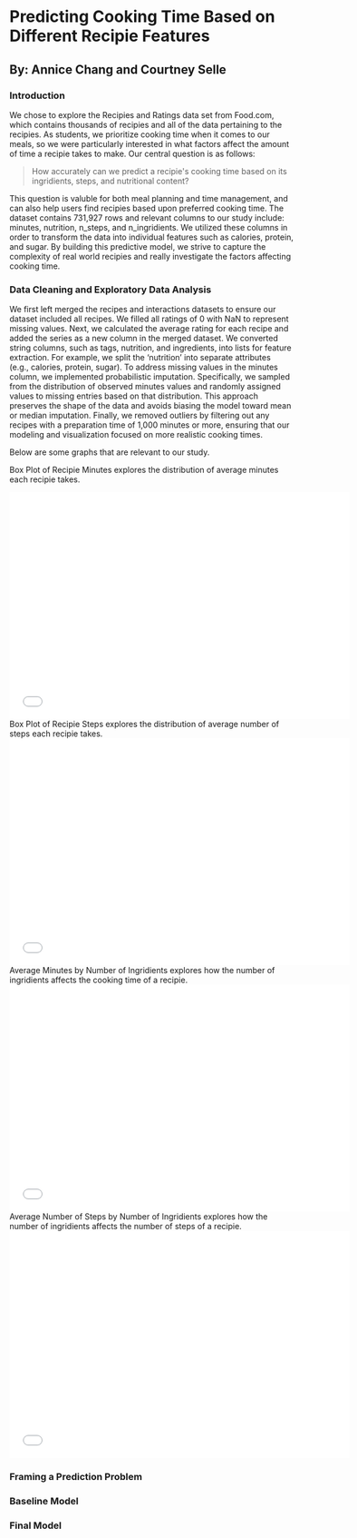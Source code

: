 # Predicting Cooking Time Based on Different Recipie Features 
## By: Annice Chang and Courtney Selle
### Introduction 
We chose to explore the Recipies and Ratings data set from Food.com, which contains thousands of recipies and all of the data pertaining to the recipies. As students, we prioritize cooking time when it comes to our meals, so we were particularly interested in what factors affect the amount of time a recipie takes to make. Our central question is as follows: 
> How accurately can we predict a recipie's cooking time based on its ingridients, steps, and nutritional content?

This question is valuble for both meal planning and time management, and can also help users find recipies based upon preferred cooking time. The dataset contains 731,927 rows and relevant columns to our study include: minutes, nutrition, n_steps, and n_ingridients. We utilized these columns in order to transform the data into individual features such as calories, protein, and sugar. By building this predictive model, we strive to capture the complexity of real world recipies and really investigate the factors affecting cooking time. 

### Data Cleaning and Exploratory Data Analysis
We first left merged the recipes and interactions datasets to ensure our dataset included all recipes. We filled all ratings of 0 with NaN to represent missing values. Next, we calculated the average rating for each recipe and added the series as a new column in the merged dataset. We converted string columns, such as tags, nutrition, and ingredients, into lists for feature extraction. For example, we split the ‘nutrition’ into separate attributes (e.g., calories, protein, sugar). To address missing values in the minutes column, we implemented probabilistic imputation. Specifically, we sampled from the distribution of observed minutes values and randomly assigned values to missing entries based on that distribution. This approach preserves the shape of the data and avoids biasing the model toward mean or median imputation. Finally, we removed outliers by filtering out any recipes with a preparation time of 1,000 minutes or more, ensuring that our modeling and visualization focused on more realistic cooking times.

Below are some graphs that are relevant to our study.


Box Plot of Recipie Minutes explores the distribution of average minutes each recipie takes. 
<iframe
 src="univariate1.html"
 width="600"
 height="400"
 frameborder="0"
 ></iframe>
Box Plot of Recipie Steps explores the distribution of average number of steps each recipie takes. 
 <iframe
 src="univariate2.html"
 width="600"
 height="400"
 frameborder="0"
 ></iframe>
Average Minutes by Number of Ingridients explores how the number of ingridients affects the cooking time of a recipie. 
 <iframe
 src="bivariate1.html"
 width="600"
 height="400"
 frameborder="0"
 ></iframe>
Average Number of Steps by Number of Ingridients explores how the number of ingridients affects the number of steps of a recipie.
 <iframe
 src="bivariate2.html"
 width="600"
 height="400"
 frameborder="0"
 ></iframe>
 
### Framing a Prediction Problem

### Baseline Model

### Final Model 
